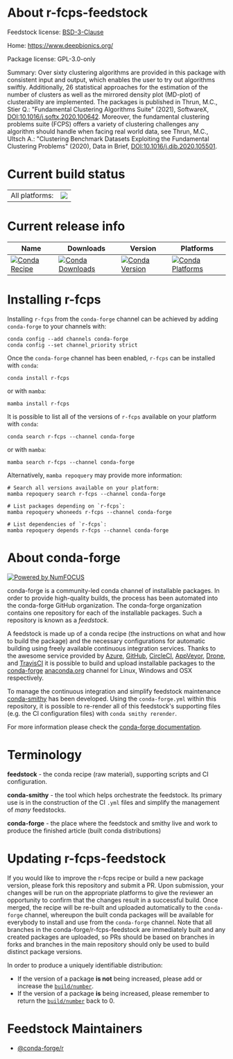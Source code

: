 About r-fcps-feedstock
======================

Feedstock license: [BSD-3-Clause](https://github.com/conda-forge/r-fcps-feedstock/blob/main/LICENSE.txt)

Home: https://www.deepbionics.org/

Package license: GPL-3.0-only

Summary: Over sixty clustering algorithms are provided in this package with consistent input and output, which enables the user to try out algorithms swiftly. Additionally, 26 statistical approaches for the estimation of the number of clusters as well as the mirrored density plot (MD-plot) of clusterability are implemented. The packages is published in Thrun, M.C., Stier Q.: "Fundamental Clustering Algorithms Suite" (2021), SoftwareX, <DOI:10.1016/j.softx.2020.100642>. Moreover, the fundamental clustering problems suite (FCPS) offers a variety of clustering challenges any algorithm should handle when facing real world data, see Thrun, M.C., Ultsch A.: "Clustering Benchmark Datasets Exploiting the Fundamental Clustering Problems" (2020), Data in Brief, <DOI:10.1016/j.dib.2020.105501>.

Current build status
====================


<table><tr><td>All platforms:</td>
    <td>
      <a href="https://dev.azure.com/conda-forge/feedstock-builds/_build/latest?definitionId=17854&branchName=main">
        <img src="https://dev.azure.com/conda-forge/feedstock-builds/_apis/build/status/r-fcps-feedstock?branchName=main">
      </a>
    </td>
  </tr>
</table>

Current release info
====================

| Name | Downloads | Version | Platforms |
| --- | --- | --- | --- |
| [![Conda Recipe](https://img.shields.io/badge/recipe-r--fcps-green.svg)](https://anaconda.org/conda-forge/r-fcps) | [![Conda Downloads](https://img.shields.io/conda/dn/conda-forge/r-fcps.svg)](https://anaconda.org/conda-forge/r-fcps) | [![Conda Version](https://img.shields.io/conda/vn/conda-forge/r-fcps.svg)](https://anaconda.org/conda-forge/r-fcps) | [![Conda Platforms](https://img.shields.io/conda/pn/conda-forge/r-fcps.svg)](https://anaconda.org/conda-forge/r-fcps) |

Installing r-fcps
=================

Installing `r-fcps` from the `conda-forge` channel can be achieved by adding `conda-forge` to your channels with:

```
conda config --add channels conda-forge
conda config --set channel_priority strict
```

Once the `conda-forge` channel has been enabled, `r-fcps` can be installed with `conda`:

```
conda install r-fcps
```

or with `mamba`:

```
mamba install r-fcps
```

It is possible to list all of the versions of `r-fcps` available on your platform with `conda`:

```
conda search r-fcps --channel conda-forge
```

or with `mamba`:

```
mamba search r-fcps --channel conda-forge
```

Alternatively, `mamba repoquery` may provide more information:

```
# Search all versions available on your platform:
mamba repoquery search r-fcps --channel conda-forge

# List packages depending on `r-fcps`:
mamba repoquery whoneeds r-fcps --channel conda-forge

# List dependencies of `r-fcps`:
mamba repoquery depends r-fcps --channel conda-forge
```


About conda-forge
=================

[![Powered by
NumFOCUS](https://img.shields.io/badge/powered%20by-NumFOCUS-orange.svg?style=flat&colorA=E1523D&colorB=007D8A)](https://numfocus.org)

conda-forge is a community-led conda channel of installable packages.
In order to provide high-quality builds, the process has been automated into the
conda-forge GitHub organization. The conda-forge organization contains one repository
for each of the installable packages. Such a repository is known as a *feedstock*.

A feedstock is made up of a conda recipe (the instructions on what and how to build
the package) and the necessary configurations for automatic building using freely
available continuous integration services. Thanks to the awesome service provided by
[Azure](https://azure.microsoft.com/en-us/services/devops/), [GitHub](https://github.com/),
[CircleCI](https://circleci.com/), [AppVeyor](https://www.appveyor.com/),
[Drone](https://cloud.drone.io/welcome), and [TravisCI](https://travis-ci.com/)
it is possible to build and upload installable packages to the
[conda-forge](https://anaconda.org/conda-forge) [anaconda.org](https://anaconda.org/)
channel for Linux, Windows and OSX respectively.

To manage the continuous integration and simplify feedstock maintenance
[conda-smithy](https://github.com/conda-forge/conda-smithy) has been developed.
Using the ``conda-forge.yml`` within this repository, it is possible to re-render all of
this feedstock's supporting files (e.g. the CI configuration files) with ``conda smithy rerender``.

For more information please check the [conda-forge documentation](https://conda-forge.org/docs/).

Terminology
===========

**feedstock** - the conda recipe (raw material), supporting scripts and CI configuration.

**conda-smithy** - the tool which helps orchestrate the feedstock.
                   Its primary use is in the construction of the CI ``.yml`` files
                   and simplify the management of *many* feedstocks.

**conda-forge** - the place where the feedstock and smithy live and work to
                  produce the finished article (built conda distributions)


Updating r-fcps-feedstock
=========================

If you would like to improve the r-fcps recipe or build a new
package version, please fork this repository and submit a PR. Upon submission,
your changes will be run on the appropriate platforms to give the reviewer an
opportunity to confirm that the changes result in a successful build. Once
merged, the recipe will be re-built and uploaded automatically to the
`conda-forge` channel, whereupon the built conda packages will be available for
everybody to install and use from the `conda-forge` channel.
Note that all branches in the conda-forge/r-fcps-feedstock are
immediately built and any created packages are uploaded, so PRs should be based
on branches in forks and branches in the main repository should only be used to
build distinct package versions.

In order to produce a uniquely identifiable distribution:
 * If the version of a package **is not** being increased, please add or increase
   the [``build/number``](https://docs.conda.io/projects/conda-build/en/latest/resources/define-metadata.html#build-number-and-string).
 * If the version of a package **is** being increased, please remember to return
   the [``build/number``](https://docs.conda.io/projects/conda-build/en/latest/resources/define-metadata.html#build-number-and-string)
   back to 0.

Feedstock Maintainers
=====================

* [@conda-forge/r](https://github.com/conda-forge/r/)

